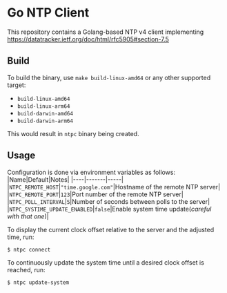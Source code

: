 # Go NTP Client

This repository contains a Golang-based NTP v4 client implementing https://datatracker.ietf.org/doc/html/rfc5905#section-7.5

## Build

To build the binary, use `make build-linux-amd64` or any other supported target:
- `build-linux-amd64`
- `build-linux-arm64`
- `build-darwin-amd64`
- `build-darwin-arm64`

This would result in `ntpc` binary being created.

## Usage

Configuration is done via environment variables as follows:
|Name|Default|Notes|
|----|-------|-----|
|`NTPC_REMOTE_HOST`|`"time.google.com"`|Hostname of the remote NTP server|
|`NTPC_REMOTE_PORT`|`123`|Port number of the remote NTP server|
|`NTPC_POLL_INTERVAL`|`5`|Number of seconds between polls to the server|
|`NTPC_SYSTIME_UPDATE_ENABLED`|`false`|Enable system time update(*careful with that one*)|


To display the current clock offset relative to the server and the adjusted time, run:
```sh
$ ntpc connect
```

To continuously update the system time until a desired clock offset is reached, run:
```sh
$ ntpc update-system
```
